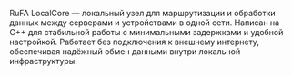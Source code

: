 RuFA LocalCore — локальный узел для маршрутизации и обработки данных между серверами и устройствами в одной сети.
Написан на C++ для стабильной работы с минимальными задержками и удобной настройкой. Работает без подключения к внешнему интернету, обеспечивая надёжный обмен данными внутри локальной инфраструктуры.
